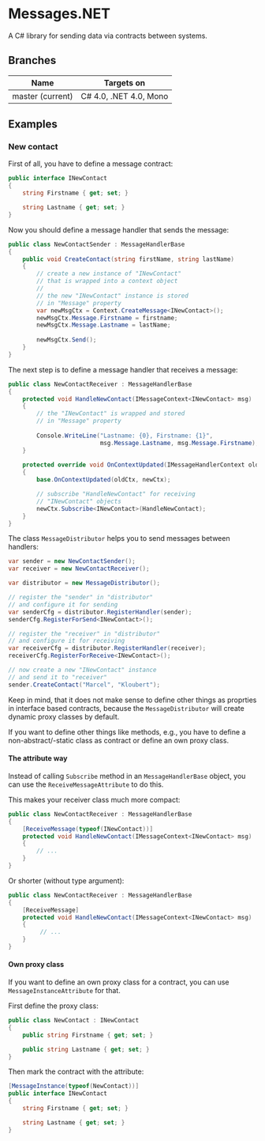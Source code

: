# Messages.NET

A C# library for sending data via contracts between systems.

## Branches

| Name  | Targets on  |
| ----- | ----------- |
| master (current)  | C# 4.0, .NET 4.0, Mono  |

## Examples

### New contact

First of all, you have to define a message contract:

```csharp
public interface INewContact
{
    string Firstname { get; set; }

    string Lastname { get; set; }
}
```

Now you should define a message handler that sends the message:

```csharp
public class NewContactSender : MessageHandlerBase
{
    public void CreateContact(string firstName, string lastName)
    {
        // create a new instance of "INewContact"
        // that is wrapped into a context object
        //
        // the new "INewContact" instance is stored
        // in "Message" property
        var newMsgCtx = Context.CreateMessage<INewContact>();
        newMsgCtx.Message.Firstname = firstname;
        newMsgCtx.Message.Lastname = lastName;
        
        newMsgCtx.Send();
    }
}
```

The next step is to define a message handler that receives a message:

```csharp
public class NewContactReceiver : MessageHandlerBase
{
    protected void HandleNewContact(IMessageContext<INewContact> msg)
    {
        // the "INewContact" is wrapped and stored
        // in "Message" property
    
        Console.WriteLine("Lastname: {0}, Firstname: {1}",
                          msg.Message.Lastname, msg.Message.Firstname);
    }
    
    protected override void OnContextUpdated(IMessageHandlerContext oldCtx, IMessageHandlerContext newCtx)
    {
        base.OnContextUpdated(oldCtx, newCtx);

        // subscribe "HandleNewContact" for receiving
        // "INewContact" objects
        newCtx.Subscribe<INewContact>(HandleNewContact);
    }
}
```

The class `MessageDistributor` helps you to send messages between handlers:

```csharp
var sender = new NewContactSender();
var receiver = new NewContactReceiver();

var distributor = new MessageDistributor();

// register the "sender" in "distributor"
// and configure it for sending
var senderCfg = distributor.RegisterHandler(sender);
senderCfg.RegisterForSend<INewContact>();

// register the "receiver" in "distributor"
// and configure it for receiving
var receiverCfg = distributor.RegisterHandler(receiver);
receiverCfg.RegisterForReceive<INewContact>();

// now create a new "INewContact" instance
// and send it to "receiver"
sender.CreateContact("Marcel", "Kloubert");
```

Keep in mind, that it does not make sense to define other things as proprties in interface based contracts, because the `MessageDistributor` will create dynamic proxy classes by default.

If you want to define other things like methods, e.g., you have to define a non-abstract/-static class as contract or define an own proxy class. 

#### The attribute way

Instead of calling `Subscribe` method in an `MessageHandlerBase` object, you can use the `ReceiveMessageAttribute` to do this.

This makes your receiver class much more compact:

```csharp
public class NewContactReceiver : MessageHandlerBase
{
    [ReceiveMessage(typeof(INewContact))]
    protected void HandleNewContact(IMessageContext<INewContact> msg)
    {
        // ...
    }
}
```

Or shorter (without type argument):

```csharp
public class NewContactReceiver : MessageHandlerBase
{
    [ReceiveMessage]
    protected void HandleNewContact(IMessageContext<INewContact> msg)
    {
         // ...
    }
}
```

#### Own proxy class

If you want to define an own proxy class for a contract, you can use `MessageInstanceAttribute` for that.

First define the proxy class:

```csharp
public class NewContact : INewContact
{
    public string Firstname { get; set; }

    public string Lastname { get; set; }
}
```

Then mark the contract with the attribute:

```csharp
[MessageInstance(typeof(NewContact))]
public interface INewContact
{
    string Firstname { get; set; }

    string Lastname { get; set; }
}
```
